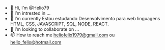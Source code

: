 - 👋 Hi, I’m @Helio79
- 👀 I’m intrested in ...
- 🌱 I’m currently Estou estudando Desenvolvimento para web linguagens HTML, CSS, JAVASCRIPT, SQL, NODE, REACT.
- 💞️ I’m looking to collaborate on ...
- 📫 How to reach me heliofelix1979@gmail.com ou helio_felix@hotmail.com
<!---
Helio79/Helio79 is a ✨ special ✨ repository because its `README.md` (this file) appears on your GitHub profile.
You can click the Preview link to take a look at your changes.
--->
